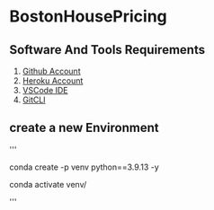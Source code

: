 # BostonHousePricing
## Software And Tools Requirements
1. [Github Account](https://github.com)
2. [Heroku Account](https://heroku.com)
3. [VSCode IDE](https://code.visualstudio.com)
4. [GitCLI](https://https://git-scm.com/book/en/v2/Getting-Started-The-Command-Line)

## create a new Environment

'''

conda create -p venv python==3.9.13 -y

conda activate venv/

'''